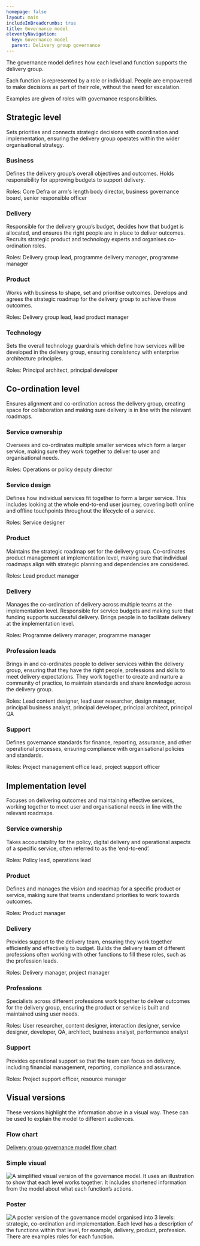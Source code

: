 ```yaml
---
homepage: false
layout: main
includeInBreadcrumbs: true
title: Governance model
eleventyNavigation:
  key: Governance model
  parent: Delivery group governance
---
```


The governance model defines how each level and function supports the delivery group. 

Each function is represented by a role or individual. People are empowered to make decisions as part of their role, without the need for escalation.  

Examples are given of roles with governance responsibilities. 

## Strategic level 

Sets priorities and connects strategic decisions with coordination and implementation, ensuring the delivery group operates within the wider organisational strategy. 

### Business 

Defines the delivery group’s overall objectives and outcomes. Holds responsibility for approving budgets to support delivery. 

Roles: Core Defra or arm's length body director, business governance board, senior responsible officer 

### Delivery 

Responsible for the delivery group’s budget, decides how that budget is allocated, and ensures the right people are in place to deliver outcomes. Recruits strategic product and technology experts and organises co-ordination roles.  

Roles: Delivery group lead, programme delivery manager, programme manager 

### Product 

Works with business to shape, set and prioritise outcomes. Develops and agrees the strategic roadmap for the delivery group to achieve these outcomes.  

Roles: Delivery group lead, lead product manager 

### Technology 

Sets the overall technology guardrails which define how services will be developed in the delivery group, ensuring consistency with enterprise architecture principles. 

Roles: Principal architect, principal developer 

## Co-ordination level 

Ensures alignment and co-ordination across the delivery group, creating space for collaboration and making sure delivery is in line with the relevant roadmaps. 

### Service ownership 

Oversees and co-ordinates multiple smaller services which form a larger service, making sure they work together to deliver to user and organisational needs. 

Roles: Operations or policy deputy director  

### Service design 

Defines how individual services fit together to form a larger service. This includes looking at the whole end-to-end user journey, covering both online and offline touchpoints throughout the lifecycle of a service. 

Roles: Service designer 

### Product 

Maintains the strategic roadmap set for the delivery group. Co-ordinates product management at implementation level, making sure that individual roadmaps align with strategic planning and dependencies are considered. 

Roles: Lead product manager 

### Delivery 

Manages the co-ordination of delivery across multiple teams at the implementation level. Responsible for service budgets and making sure that funding supports successful delivery. Brings people in to facilitate delivery at the implementation level. 

Roles: Programme delivery manager, programme manager 

### Profession leads 

Brings in and co-ordinates people to deliver services within the delivery group, ensuring that they have the right people, professions and skills to meet delivery expectations. They work together to create and nurture a community of practice, to maintain standards and share knowledge across the delivery group. 

Roles: Lead content designer, lead user researcher, design manager, principal business analyst, principal developer, principal architect, principal QA 

### Support 

Defines governance standards for finance, reporting, assurance, and other operational processes, ensuring compliance with organisational policies and standards. 

Roles: Project management office lead, project support officer 

## Implementation level 

Focuses on delivering outcomes and maintaining effective services, working together to meet user and organisational needs in line with the relevant roadmaps. 

### Service ownership 

Takes accountability for the policy, digital delivery and operational aspects of a specific service, often referred to as the ‘end-to-end’. 

Roles: Policy lead, operations lead 

### Product 

Defines and manages the vision and roadmap for a specific product or service, making sure that teams understand priorities to work towards outcomes. 

Roles: Product manager 

### Delivery 

Provides support to the delivery team, ensuring they work together efficiently and effectively to budget. Builds the delivery team of different professions often working with other functions to fill these roles, such as the profession leads.  

Roles: Delivery manager, project manager 

### Professions 

Specialists across different professions work together to deliver outcomes for the delivery group, ensuring the product or service is built and maintained using user needs. 

Roles: User researcher, content designer, interaction designer, service designer, developer, QA, architect, business analyst, performance analyst 

### Support  

Provides operational support so that the team can focus on delivery, including financial management, reporting, compliance and assurance.  

Roles: Project support officer, resource manager 

## Visual versions 

These versions highlight the information above in a visual way. These can be used to explain the model to different audiences. 

### Flow chart 

[Delivery group governance model flow chart](/assets/images/delivery-group-governance-model-flow-chart.png 'Delivery group governance model flow chart') 

### Simple visual 

![A simplified visual version of the governance model. It uses an illustration to show that each level works together. It includes shortened information from the model about what each function’s actions.](/assets/images/governance-model-diagram.png) 

### Poster 

![A poster version of the governance model organised into 3 levels: strategic, co-ordination and implementation. Each level has a description of the functions within that level, for example, delivery, product, profession. There are examples roles for each function.](/assets/images/governance-model-poster.png) 
